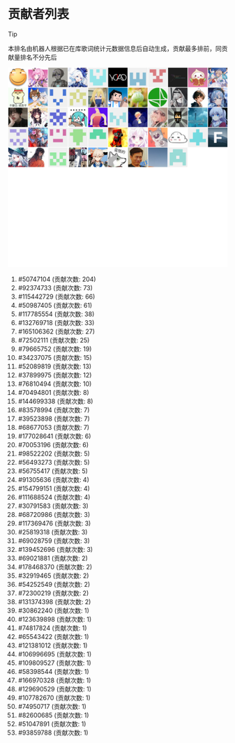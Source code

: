 # 贡献者列表

> [!TIP]
> 本排名由机器人根据已在库歌词统计元数据信息后自动生成，贡献最多排前，同贡献量排名不分先后

![贡献者头像画廊](./CONTRIBUTORS.svg)

1. #50747104 (贡献次数: 204)
2. #92374733 (贡献次数: 73)
3. #115442729 (贡献次数: 66)
4. #50987405 (贡献次数: 61)
5. #117785554 (贡献次数: 38)
6. #132769718 (贡献次数: 33)
7. #165106362 (贡献次数: 27)
8. #72502111 (贡献次数: 25)
9. #79665752 (贡献次数: 19)
10. #34237075 (贡献次数: 15)
11. #52089819 (贡献次数: 13)
12. #37899975 (贡献次数: 12)
13. #76810494 (贡献次数: 10)
14. #70494801 (贡献次数: 8)
15. #144699338 (贡献次数: 8)
16. #83578994 (贡献次数: 7)
17. #39523898 (贡献次数: 7)
18. #68677053 (贡献次数: 7)
19. #177028641 (贡献次数: 6)
20. #70053196 (贡献次数: 6)
21. #98522202 (贡献次数: 5)
22. #56493273 (贡献次数: 5)
23. #56755417 (贡献次数: 5)
24. #91305636 (贡献次数: 4)
25. #154799151 (贡献次数: 4)
26. #111688524 (贡献次数: 4)
27. #30791583 (贡献次数: 3)
28. #68720986 (贡献次数: 3)
29. #117369476 (贡献次数: 3)
30. #25819318 (贡献次数: 3)
31. #69028759 (贡献次数: 3)
32. #139452696 (贡献次数: 3)
33. #69021881 (贡献次数: 2)
34. #178468370 (贡献次数: 2)
35. #32919465 (贡献次数: 2)
36. #54252549 (贡献次数: 2)
37. #72300219 (贡献次数: 2)
38. #131374398 (贡献次数: 2)
39. #30862240 (贡献次数: 1)
40. #123639898 (贡献次数: 1)
41. #74817824 (贡献次数: 1)
42. #65543422 (贡献次数: 1)
43. #121381012 (贡献次数: 1)
44. #106996695 (贡献次数: 1)
45. #109809527 (贡献次数: 1)
46. #58398544 (贡献次数: 1)
47. #166970328 (贡献次数: 1)
48. #129690529 (贡献次数: 1)
49. #107782670 (贡献次数: 1)
50. #74950717 (贡献次数: 1)
51. #82600685 (贡献次数: 1)
52. #51047891 (贡献次数: 1)
53. #93859788 (贡献次数: 1)
